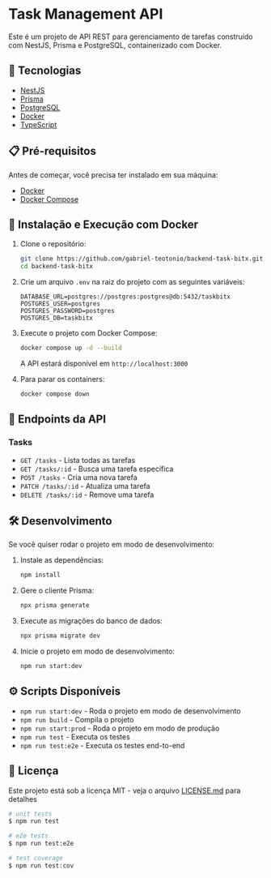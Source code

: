 # Task Management API

Este é um projeto de API REST para gerenciamento de tarefas construído com NestJS, Prisma e PostgreSQL, containerizado com Docker.

## 🚀 Tecnologias

- [NestJS](https://nestjs.com/)
- [Prisma](https://www.prisma.io/)
- [PostgreSQL](https://www.postgresql.org/)
- [Docker](https://www.docker.com/)
- [TypeScript](https://www.typescriptlang.org/)

## 📋 Pré-requisitos

Antes de começar, você precisa ter instalado em sua máquina:

- [Docker](https://docs.docker.com/get-docker/)
- [Docker Compose](https://docs.docker.com/compose/install/)

## 🔧 Instalação e Execução com Docker

1. Clone o repositório:
   ```bash
   git clone https://github.com/gabriel-teotonio/backend-task-bitx.git
   cd backend-task-bitx
   ```

2. Crie um arquivo `.env` na raiz do projeto com as seguintes variáveis:
   ```env
   DATABASE_URL=postgres://postgres:postgres@db:5432/taskbitx
   POSTGRES_USER=postgres
   POSTGRES_PASSWORD=postgres
   POSTGRES_DB=taskbitx
   ```

3. Execute o projeto com Docker Compose:
   ```bash
   docker compose up -d --build
   ```

   A API estará disponível em `http://localhost:3000`

4. Para parar os containers:
   ```bash
   docker compose down
   ```

## 📝 Endpoints da API

### Tasks
- `GET /tasks` - Lista todas as tarefas
- `GET /tasks/:id` - Busca uma tarefa específica
- `POST /tasks` - Cria uma nova tarefa
- `PATCH /tasks/:id` - Atualiza uma tarefa
- `DELETE /tasks/:id` - Remove uma tarefa

## 🛠️ Desenvolvimento

Se você quiser rodar o projeto em modo de desenvolvimento:

1. Instale as dependências:
   ```bash
   npm install
   ```

2. Gere o cliente Prisma:
   ```bash
   npx prisma generate
   ```

3. Execute as migrações do banco de dados:
   ```bash
   npx prisma migrate dev
   ```

4. Inicie o projeto em modo de desenvolvimento:
   ```bash
   npm run start:dev
   ```

## ⚙️ Scripts Disponíveis

- `npm run start:dev` - Roda o projeto em modo de desenvolvimento
- `npm run build` - Compila o projeto
- `npm run start:prod` - Roda o projeto em modo de produção
- `npm run test` - Executa os testes
- `npm run test:e2e` - Executa os testes end-to-end

## 📄 Licença

Este projeto está sob a licença MIT - veja o arquivo [LICENSE.md](LICENSE.md) para detalhes

```bash
# unit tests
$ npm run test

# e2e tests
$ npm run test:e2e

# test coverage
$ npm run test:cov
```